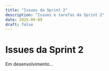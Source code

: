 ```yaml
---
title: "Issues da Sprint 2"
description: "Issues e tarefas da Sprint 2"
date: 2025-09-09
draft: false
---
```


# Issues da Sprint 2

Em desenvolvimento...
